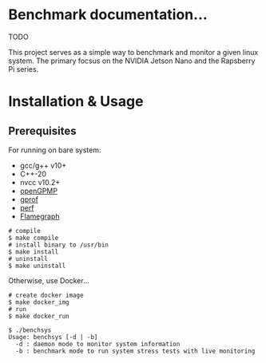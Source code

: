 # Benchmark documentation...

TODO

This project serves as a simple way to benchmark and monitor a given linux system. The
primary focsus on the NVIDIA Jetson Nano and the Rapsberry Pi series. 

# Installation & Usage
## Prerequisites
For running on bare system:
- gcc/g++ v10+
- C++-20
- nvcc v10.2+
- [openGPMP](https://github.com/akielaries/openGPMP/tree/main)
- [gprof](https://ftp.gnu.org/old-gnu/Manuals/gprof-2.9.1/html_mono/gprof.html)
- [perf](https://perf.wiki.kernel.org/index.php/Main_Page)
- [Flamegraph](https://github.com/brendangregg/FlameGraph)

```
# compile
$ make compile
# install binary to /usr/bin
$ make install
# uninstall
$ make uninstall
```

Otherwise, use Docker...
```
# create docker image
$ make docker_img
# run 
$ make docker_run
```

```
$ ./benchsys 
Usage: benchsys [-d | -b]
  -d : daemon mode to monitor system information
  -b : benchmark mode to run system stress tests with live monitoring
```

